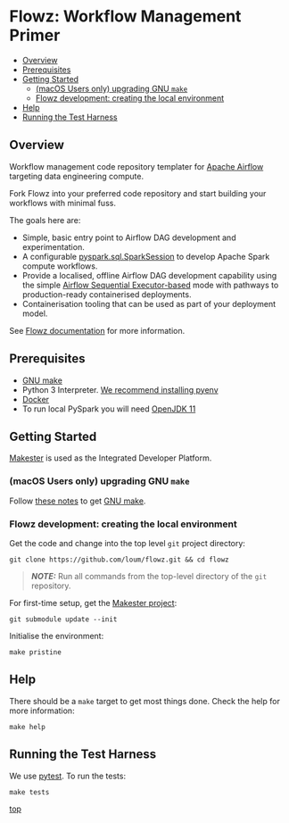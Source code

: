 # Flowz: Workflow Management Primer

- [Overview](#overview)
- [Prerequisites](#prerequisites)
- [Getting Started](#getting-started)
  - [(macOS Users only) upgrading GNU `make`](#macos-users-only-upgrading-gnu-make)
  - [Flowz development: creating the local environment](#flowz-development-creating-the-local-environment)
- [Help](#help)
- [Running the Test Harness](#running-the-test-harness)

## Overview
Workflow management code repository templater for [Apache Airflow](https://airflow.apache.org) targeting data engineering compute.

Fork Flowz into your preferred code repository and start building your workflows with minimal fuss.

The goals here are:
- Simple, basic entry point to Airflow DAG development and experimentation.
- A configurable [pyspark.sql.SparkSession](https://spark.apache.org/docs/latest/api/python/reference/pyspark.sql/api/pyspark.sql.SparkSession.html) to develop Apache Spark compute workflows.
- Provide a localised, offline Airflow DAG development capability using the simple [Airflow Sequential Executor-based](https://airflow.apache.org/docs/apache-airflow/stable/executor/sequential.html) mode with pathways to production-ready containerised deployments.
- Containerisation tooling that can be used as part of your deployment model.

See [Flowz documentation](https://loum.github.io/flowz/) for more information.

## Prerequisites
- [GNU make](https://www.gnu.org/software/make/manual/make.html)
- Python 3 Interpreter. [We recommend installing pyenv](https://github.com/pyenv/pyenv)
- [Docker](https://www.docker.com/)
- To run local PySpark you will need [OpenJDK 11](https://openjdk.java.net/install/)

## Getting Started
[Makester](https://loum.github.io/makester/) is used as the Integrated Developer Platform.

### (macOS Users only) upgrading GNU `make`
Follow [these notes](https://loum.github.io/makester/macos/#upgrading-gnu-make-macos) to get [GNU make](https://www.gnu.org/software/make/manual/make.html).

### Flowz development: creating the local environment
Get the code and change into the top level `git` project directory:
```
git clone https://github.com/loum/flowz.git && cd flowz
```

> **_NOTE:_** Run all commands from the top-level directory of the `git` repository.

For first-time setup, get the [Makester project](https://github.com/loum/makester.git):
```
git submodule update --init
```

Initialise the environment:
```
make pristine
```

## Help
There should be a `make` target to get most things done. Check the help for more information:
```
make help
```

## Running the Test Harness
We use [pytest](https://docs.pytest.org/en/latest/). To run the tests:
```
make tests
```

[top](#flowz-workflow-management-primer)
